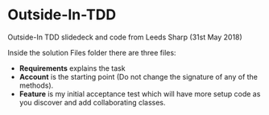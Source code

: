 # Outside-In-TDD
Outside-In TDD slidedeck and code from Leeds Sharp (31st May 2018)

Inside the solution Files folder there are three files:

- **Requirements** 
explains the task
- **Account** is the starting point (Do not change the signature of any of the methods).
- **Feature** is my initial acceptance test which will have more setup code as you discover and add collaborating classes.
